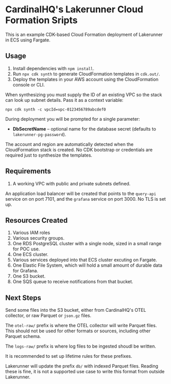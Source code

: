 # CardinalHQ's Lakerunner Cloud Formation Sripts

This is an example CDK-based Cloud Formation deployment of Lakerunner in ECS using
Fargate.

## Usage

1. Install dependencies with `npm install`.
2. Run `npx cdk synth` to generate CloudFormation templates in `cdk.out/`.
3. Deploy the templates in your AWS account using the CloudFormation console or CLI.

When synthesizing you must supply the ID of an existing VPC so the stack can
look up subnet details. Pass it as a context variable:

```
npx cdk synth -c vpcId=vpc-0123456789abcdef0
```

During deployment you will be prompted for a single parameter:

* **DbSecretName** – optional name for the database secret (defaults to `lakerunner-pg-password`).

The account and region are automatically detected when the CloudFormation stack is created. No CDK bootstrap or credentials are required just to synthesize the templates.

## Requirements

1. A working VPC with public and private subnets defined.

An application load balancer will be created that points to the `query-api` service on on port 7101,
and the `grafana` service on port 3000.  No TLS is set up.

## Resources Created

1. Various IAM roles
1. Various security groups.
1. One RDS PostgreSQL cluster with a single node, sized in a small range for POC use.
1. One ECS cluster.
1. Various services deployed into that ECS cluster excuting on Fargate.
1. One Elastic File System, which will hold a small amount of durable data for Grafana.
1. One S3 bucket.
1. One SQS queue to receive notifications from that bucket.

## Next Steps

Send some files into the S3 bucket, either from CardinalHQ's OTEL collector, or raw Parquet or `json.gz` files.

The `otel-raw/` prefix is where the OTEL collector will write Parquet files.  This should not be used for other formats or sources, including other Parquet schema.

The `logs-raw/` prefix is where log files to be ingested shoudl be written.

It is recommended to set up lifetime rules for these prefixes.

Lakerunner will update the prefix `db/` with indexed Parquet files.  Reading these is fine, it is not a supported use case to write this format from outside Lakerunner.
